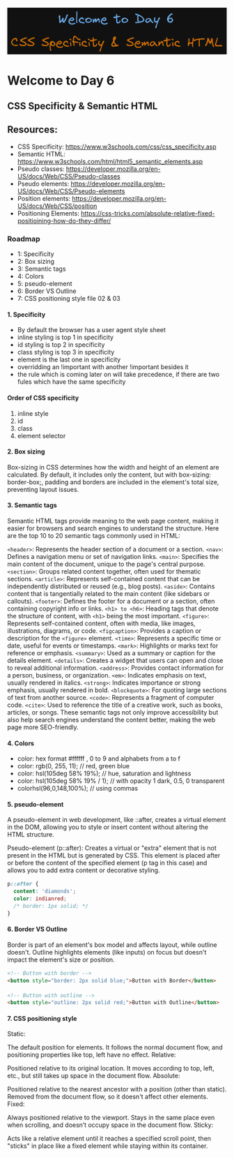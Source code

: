 ![image info](./welcome-day-06.png)

# Welcome to Day 6

## **CSS Specificity & Semantic HTML**

## Resources:

- CSS Specificity: https://www.w3schools.com/css/css_specificity.asp
- Semantic HTML: https://www.w3schools.com/html/html5_semantic_elements.asp
- Pseudo classes: https://developer.mozilla.org/en-US/docs/Web/CSS/Pseudo-classes
- Pseudo elements: https://developer.mozilla.org/en-US/docs/Web/CSS/Pseudo-elements
- Position elements: https://developer.mozilla.org/en-US/docs/Web/CSS/position
- Positioning Elements: https://css-tricks.com/absolute-relative-fixed-positioining-how-do-they-differ/

### Roadmap

- 1: Specificity
- 2: Box sizing
- 3: Semantic tags
- 4: Colors
- 5: pseudo-element
- 6: Border VS Outline
- 7: CSS positioning style file 02 & 03

#### 1. Specificity

- By default the browser has a user agent style sheet
- inline styling is top 1 in specificity
- id styling is top 2 in specificity
- class styling is top 3 in specificity
- element is the last one in specificity
- overridding an !important with another !important besides it
- the rule which is coming later on will take precedence, if there are two fules which have the same specificity

#### Order of CSS specificity

1. inline style
2. id
3. class
4. element selector

#### 2. Box sizing

Box-sizing in CSS determines how the width and height of an element are calculated. By default, it includes only the content, but with box-sizing: border-box;, padding and borders are included in the element's total size, preventing layout issues.

#### 3. Semantic tags

Semantic HTML tags provide meaning to the web page content, making it easier for browsers and search engines to understand the structure. Here are the top 10 to 20 semantic tags commonly used in HTML:

`<header>`: Represents the header section of a document or a section.
`<nav>`: Defines a navigation menu or set of navigation links.
`<main>`: Specifies the main content of the document, unique to the page's central purpose.
`<section>`: Groups related content together, often used for thematic sections.
`<article>`: Represents self-contained content that can be independently distributed or reused (e.g., blog posts).
`<aside>`: Contains content that is tangentially related to the main content (like sidebars or callouts).
`<footer>`: Defines the footer for a document or a section, often containing copyright info or links.
`<h1> to <h6>`: Heading tags that denote the structure of content, with `<h1>` being the most important.
`<figure>`: Represents self-contained content, often with media, like images, illustrations, diagrams, or code.
`<figcaption>`: Provides a caption or description for the `<figure>` element.
`<time>`: Represents a specific time or date, useful for events or timestamps.
`<mark>`: Highlights or marks text for reference or emphasis.
`<summary>`: Used as a summary or caption for the details element.
`<details>`: Creates a widget that users can open and close to reveal additional information.
`<address>`: Provides contact information for a person, business, or organization.
`<em>`: Indicates emphasis on text, usually rendered in italics.
`<strong>`: Indicates importance or strong emphasis, usually rendered in bold.
`<blockquote>`: For quoting large sections of text from another source.
`<code>`: Represents a fragment of computer code.
`<cite>`: Used to reference the title of a creative work, such as books, articles, or songs.
These semantic tags not only improve accessibility but also help search engines understand the content better, making the web page more SEO-friendly.

#### 4. Colors

- color: hex format #ffffff , 0 to 9 and alphabets from a to f
- color: rgb(0, 255, 11); // red, green blue
- color: hsl(105deg 58% 19%); // hue, saturation and lightness
- color: hsl(105deg 58% 19% / 1); // with opacity 1 dark, 0.5, 0 transparent
- colorhsl(96,0,148,100%); // using commas

#### 5. pseudo-element

A pseudo-element in web development, like ::after, creates a virtual element in the DOM, allowing you to style or insert content without altering the HTML structure.

Pseudo-element (p::after): Creates a virtual or "extra" element that is not present in the HTML but is generated by CSS. This element is placed after or before the content of the specified element (p tag in this case) and allows you to add extra content or decorative styling.

```css
p::after {
  content: 'diamonds';
  color: indianred;
  /* border: 1px solid; */
}
```

#### 6. Border VS Outline

Border is part of an element's box model and affects layout, while outline doesn't. Outline highlights elements (like inputs) on focus but doesn't impact the element's size or position.

```html
<!-- Button with border -->
<button style="border: 2px solid blue;">Button with Border</button>

<!-- Button with outline -->
<button style="outline: 2px solid red;">Button with Outline</button>

```

#### 7. CSS positioning style

Static:

The default position for elements. It follows the normal document flow, and positioning properties like top, left have no effect.
Relative:

Positioned relative to its original location. It moves according to top, left, etc., but still takes up space in the document flow.
Absolute:

Positioned relative to the nearest ancestor with a position (other than static). Removed from the document flow, so it doesn't affect other elements.
Fixed:

Always positioned relative to the viewport. Stays in the same place even when scrolling, and doesn’t occupy space in the document flow.
Sticky:

Acts like a relative element until it reaches a specified scroll point, then "sticks" in place like a fixed element while staying within its container.
